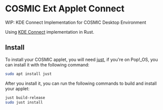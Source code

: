 # COSMIC Ext Applet Connect

WIP: KDE Connect Implementation for COSMIC Desktop Environment

Using [KDE Connect](https://github.com/hepp3n/kdeconnect) implementation in Rust.

## Install

To install your COSMIC applet, you will need [just](https://github.com/casey/just), if you're on Pop!\_OS, you can install it with the following command:

```sh
sudo apt install just
```

After you install it, you can run the following commands to build and install your applet:

```sh
just build-release
sudo just install
```

